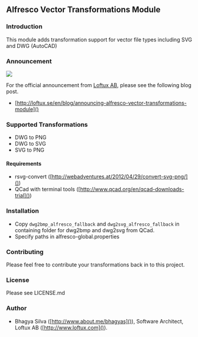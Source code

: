 ## Alfresco Vector Transformations Module

### Introduction
This module adds transformation support for vector file types including SVG and DWG (AutoCAD)

### Announcement

![](http://lxtest.se/files/.thumbs/blog_images/20150209_vector_transformations/720x400e/blog_image.006.jpg)

For the official announcement from [Loftux AB](http://www.loftux.se?ref=avt-git), please see the following blog post.  
 
 - [http://loftux.se/en/blog/announcing-alfresco-vector-transformations-module]()

### Supported Transformations
- DWG to PNG
- DWG to SVG
- SVG to PNG

#### Requirements
- rsvg-convert ([http://webadventures.at/2012/04/29/convert-svg-png/]())
- QCad with terminal tools ([http://www.qcad.org/en/qcad-downloads-trial]())

### Installation
- Copy `dwg2bmp_alfresco_fallback` and `dwg2svg_alfresco_fallback` in containing folder for dwg2bmp and dwg2svg from QCad.
- Specify paths in alfresco-global.properties

### Contributing

Please feel free to contribute your transformations back in to this project.

### License

Please see LICENSE.md

### Author
- Bhagya Silva ([http://www.about.me/bhagyas]()), Software Architect, Loftux AB ([http://www.loftux.com]()).